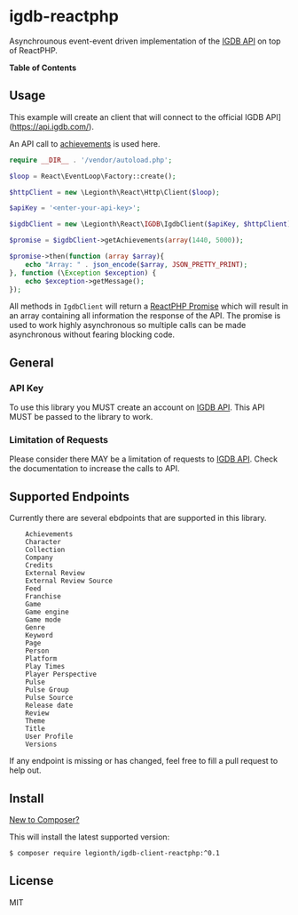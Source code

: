 # igdb-reactphp

Asynchrounous event-event driven implementation of the
[IGDB API](https://api.igdb.com/) on top of ReactPHP.

**Table of Contents**

## Usage

This example will create an client that will connect
to the official IGDB API](https://api.igdb.com/).

An API call to [achievements](https://igdb.github.io/api/endpoints/achievement/)
is used here.

```php
require __DIR__ . '/vendor/autoload.php';

$loop = React\EventLoop\Factory::create();

$httpClient = new \Legionth\React\Http\Client($loop);

$apiKey = '<enter-your-api-key>';

$igdbClient = new \Legionth\React\IGDB\IgdbClient($apiKey, $httpClient);

$promise = $igdbClient->getAchievements(array(1440, 5000));

$promise->then(function (array $array){
    echo "Array: " . json_encode($array, JSON_PRETTY_PRINT);
}, function (\Exception $exception) {
    echo $exception->getMessage();
});
```

All methods in `IgdbClient` will return a
[ReactPHP Promise](https://github.com/reactphp/promise)
which will result in an array containing all
information the response of the API.
The promise is used to work highly asynchronous
so multiple calls can be made asynchronous without
fearing blocking code. 

## General 

### API Key

To use this library you MUST create an account on 
[IGDB API](https://api.igdb.com/).
This API MUST be passed to the library to work.

### Limitation of Requests

Please consider there MAY be a limitation of requests
to [IGDB API](https://api.igdb.com/).
Check the documentation to increase the calls to API.

## Supported Endpoints

Currently there are several ebdpoints that are supported
in this library.

```
    Achievements
    Character
    Collection
    Company
    Credits
    External Review
    External Review Source
    Feed
    Franchise
    Game
    Game engine
    Game mode
    Genre
    Keyword
    Page
    Person
    Platform
    Play Times
    Player Perspective
    Pulse
    Pulse Group
    Pulse Source
    Release date
    Review
    Theme
    Title
    User Profile
    Versions
```

If any endpoint is missing or has changed,
feel free to fill a pull request to help out.

## Install

[New to Composer?](https://getcomposer.org/doc/00-intro.md)

This will install the latest supported version:

```bash
$ composer require legionth/igdb-client-reactphp:^0.1
```

## License

MIT
